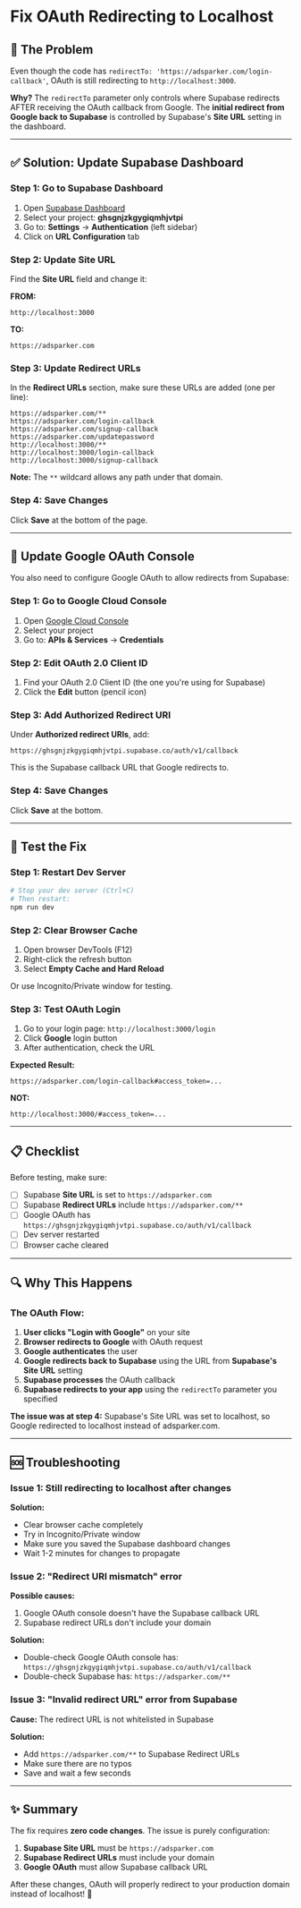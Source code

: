 # Fix OAuth Redirecting to Localhost

## 🚨 The Problem

Even though the code has `redirectTo: 'https://adsparker.com/login-callback'`, OAuth is still redirecting to `http://localhost:3000`.

**Why?** The `redirectTo` parameter only controls where Supabase redirects AFTER receiving the OAuth callback from Google. The **initial redirect from Google back to Supabase** is controlled by Supabase's **Site URL** setting in the dashboard.

---

## ✅ Solution: Update Supabase Dashboard

### Step 1: Go to Supabase Dashboard

1. Open [Supabase Dashboard](https://app.supabase.com)
2. Select your project: **ghsgnjzkgygiqmhjvtpi**
3. Go to: **Settings** → **Authentication** (left sidebar)
4. Click on **URL Configuration** tab

### Step 2: Update Site URL

Find the **Site URL** field and change it:

**FROM:**

```
http://localhost:3000
```

**TO:**

```
https://adsparker.com
```

### Step 3: Update Redirect URLs

In the **Redirect URLs** section, make sure these URLs are added (one per line):

```
https://adsparker.com/**
https://adsparker.com/login-callback
https://adsparker.com/signup-callback
https://adsparker.com/updatepassword
http://localhost:3000/**
http://localhost:3000/login-callback
http://localhost:3000/signup-callback
```

**Note:** The `**` wildcard allows any path under that domain.

### Step 4: Save Changes

Click **Save** at the bottom of the page.

---

## 🎯 Update Google OAuth Console

You also need to configure Google OAuth to allow redirects from Supabase:

### Step 1: Go to Google Cloud Console

1. Open [Google Cloud Console](https://console.cloud.google.com/)
2. Select your project
3. Go to: **APIs & Services** → **Credentials**

### Step 2: Edit OAuth 2.0 Client ID

1. Find your OAuth 2.0 Client ID (the one you're using for Supabase)
2. Click the **Edit** button (pencil icon)

### Step 3: Add Authorized Redirect URI

Under **Authorized redirect URIs**, add:

```
https://ghsgnjzkgygiqmhjvtpi.supabase.co/auth/v1/callback
```

This is the Supabase callback URL that Google redirects to.

### Step 4: Save Changes

Click **Save** at the bottom.

---

## 🧪 Test the Fix

### Step 1: Restart Dev Server

```bash
# Stop your dev server (Ctrl+C)
# Then restart:
npm run dev
```

### Step 2: Clear Browser Cache

1. Open browser DevTools (F12)
2. Right-click the refresh button
3. Select **Empty Cache and Hard Reload**

Or use Incognito/Private window for testing.

### Step 3: Test OAuth Login

1. Go to your login page: `http://localhost:3000/login`
2. Click **Google** login button
3. After authentication, check the URL

**Expected Result:**

```
https://adsparker.com/login-callback#access_token=...
```

**NOT:**

```
http://localhost:3000/#access_token=...
```

---

## 📋 Checklist

Before testing, make sure:

- [ ] Supabase **Site URL** is set to `https://adsparker.com`
- [ ] Supabase **Redirect URLs** include `https://adsparker.com/**`
- [ ] Google OAuth has `https://ghsgnjzkgygiqmhjvtpi.supabase.co/auth/v1/callback`
- [ ] Dev server restarted
- [ ] Browser cache cleared

---

## 🔍 Why This Happens

### The OAuth Flow:

1. **User clicks "Login with Google"** on your site
2. **Browser redirects to Google** with OAuth request
3. **Google authenticates** the user
4. **Google redirects back to Supabase** using the URL from **Supabase's Site URL** setting
5. **Supabase processes** the OAuth callback
6. **Supabase redirects to your app** using the `redirectTo` parameter you specified

**The issue was at step 4:** Supabase's Site URL was set to localhost, so Google redirected to localhost instead of adsparker.com.

---

## 🆘 Troubleshooting

### Issue 1: Still redirecting to localhost after changes

**Solution:**

- Clear browser cache completely
- Try in Incognito/Private window
- Make sure you saved the Supabase dashboard changes
- Wait 1-2 minutes for changes to propagate

### Issue 2: "Redirect URI mismatch" error

**Possible causes:**

1. Google OAuth console doesn't have the Supabase callback URL
2. Supabase redirect URLs don't include your domain

**Solution:**

- Double-check Google OAuth console has: `https://ghsgnjzkgygiqmhjvtpi.supabase.co/auth/v1/callback`
- Double-check Supabase has: `https://adsparker.com/**`

### Issue 3: "Invalid redirect URL" error from Supabase

**Cause:** The redirect URL is not whitelisted in Supabase

**Solution:**

- Add `https://adsparker.com/**` to Supabase Redirect URLs
- Make sure there are no typos
- Save and wait a few seconds

---

## ✨ Summary

The fix requires **zero code changes**. The issue is purely configuration:

1. **Supabase Site URL** must be `https://adsparker.com`
2. **Supabase Redirect URLs** must include your domain
3. **Google OAuth** must allow Supabase callback URL

After these changes, OAuth will properly redirect to your production domain instead of localhost! 🎉
